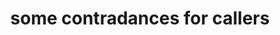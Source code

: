 ---
title: some contradances for callers
url: http://www.cambridgefolk.org.uk/contra/dances/
description: ""
category: Dance Organizations
order: 8
---